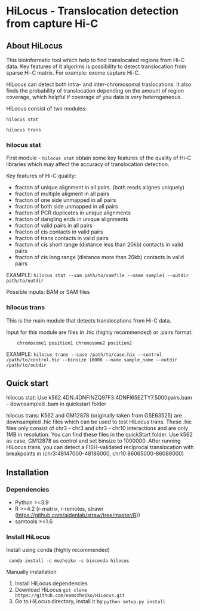 # HiLocus - Translocation detection from capture Hi-C

## About HiLocus

This bioinformatic tool which help to find translocated regions from Hi-C data.
Key features of it algorims is possibility to detect translocation from sparse Hi-C matrix. For example: exome capture Hi-C.

HiLocus can detect both intra- and inter-chromosomal traslocations. It also finds the probability of translocation depending on the amount of region coverage, which helpful if coverage of you data is very heterogeneous.

HiLocus consist of two modules:
```
hilocus stat

hilocus trans

```

### hilocus stat

First module - ```hilocus stat``` obtain some key features of the quality of Hi-C libraries which may affect the accuracy of translocation detection.

Key features of Hi-C quality:

- fracton of unique alignment in all pairs. (both reads alignes uniquely)
- fracton of multiple aligment in all pairs
- fracton of one side unmapped in all pairs
- fracton of both side unmapped in all pairs
- fracton of PCR duplicates in unique alignments
- fracton of dangling ends in unique alignments
- fracton of valid pairs in all pairs
- fracton of cis contacts in valid pairs
- fracton of trans contacts in valid pairs
- fracton of cis short range (distance less than 20kb) contacts in valid pairs
- fracton of cis long range (distance more than 20kb) contacts in valid pairs

EXAMPLE: ```hilocus stat --sam path/to/samfile --name sample1 --outdir path/to/outdir```

Possible inputs: BAM or SAM files

### hilocus trans

This is the main module that detects translocations from Hi-C data.

Input for this module are files in .hic (highly recommended) or .pairs format:

```
    chromosome1 position1 chromosome2 position2
```

EXAMPLE: ```hilocus trans --case /path/to/case.hic --control /path/to/control.hic --binsize 10000 --name sample_name --outdir /path/to/outdir```

## Quick start
hilocus stat:
Use k562.4DN.4DNFINZQ97F3.4DNFI65EZTY7.5000pairs.bam - downsampled .bam in quickstart folder

hilocus trans:
K562 and GM12878 (originally taken from GSE63525) are downsampled .hic files which can be used to test HiLocus trans. These .hic files only consist of chr3 - chr3 and chr3 - chr10 interactions and are only 1MB in resolution. You can find these files in the quickStart folder. Use k562 as case, GM12878 as control and set binsize to 1000000. After running HiLocus trans, you can detect a FISH-validated reciprocal translocation with breakpoints in (chr3:48147000-48186000, chr10:86065000-86089000)

## Installation

### Dependencies

- Python >=3.9
- R >=4.2 (r-matrix, r-remotes, strawr (https://github.com/aidenlab/straw/tree/master/R))
- samtools >=1.6

### Install HiLocus

Install using conda (highly recommended)

```
 conda install -c mozheiko -c bioconda hilocus
```

Manually installation 

1. Install HiLocus dependencies
2. Download HiLocus ```git clone https://github.com/eamozheiko/HiLocus.git```
3. Go to HiLocus directory, install it by ```python setup.py install```





